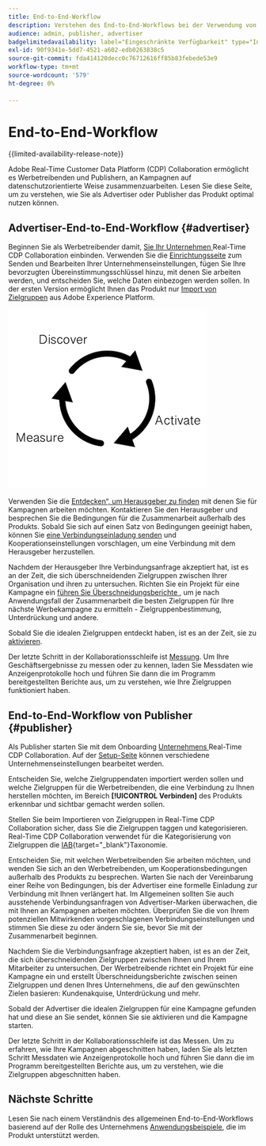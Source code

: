 ```yaml
---
title: End-to-End-Workflow
description: Verstehen des End-to-End-Workflows bei der Verwendung von Real-Time CDP Collaboration als Advertiser oder Publisher
audience: admin, publisher, advertiser
badgelimitedavailability: label="Eingeschränkte Verfügbarkeit" type="Informative" url="https://helpx.adobe.com/legal/product-descriptions/real-time-customer-data-platform-collaboration.html newtab=true"
exl-id: 90f9341e-5dd7-4521-a602-edb0263838c5
source-git-commit: fda414120decc0c76712616ff85b83febede53e9
workflow-type: tm+mt
source-wordcount: '579'
ht-degree: 0%

---
```


# End-to-End-Workflow

{{limited-availability-release-note}}

Adobe Real-Time Customer Data Platform (CDP) Collaboration ermöglicht es Werbetreibenden und Publishern, an Kampagnen auf datenschutzorientierte Weise zusammenzuarbeiten. Lesen Sie diese Seite, um zu verstehen, wie Sie als Advertiser oder Publisher das Produkt optimal nutzen können.

## Advertiser-End-to-End-Workflow {#advertiser}

Beginnen Sie als Werbetreibender damit, [ Sie Ihr Unternehmen ](/help/guide/setup/onboard-organization.md) Real-Time CDP Collaboration einbinden. Verwenden Sie die [Einrichtungsseite](/help/guide/setup/setup-overview.md) zum Senden und Bearbeiten Ihrer Unternehmenseinstellungen, fügen Sie Ihre bevorzugten Übereinstimmungsschlüssel hinzu, mit denen Sie arbeiten werden, und entscheiden Sie, welche Daten einbezogen werden sollen. In der ersten Version ermöglicht Ihnen das Produkt nur [Import von Zielgruppen](/help/guide/setup/onboard-audiences.md) aus Adobe Experience Platform.

![Entdecken, aktivieren, messen für Werbetreibende.](/help/assets/end-to-end-workflow/discover-activate-measure.png)

Verwenden Sie die [Entdecken“, um Herausgeber zu finden](/help/guide/connect/discover-publishers.md) mit denen Sie für Kampagnen arbeiten möchten. Kontaktieren Sie den Herausgeber und besprechen Sie die Bedingungen für die Zusammenarbeit außerhalb des Produkts. Sobald Sie sich auf einen Satz von Bedingungen geeinigt haben, können Sie [eine Verbindungseinladung senden](/help/guide/connect/establishing-connections.md) und Kooperationseinstellungen vorschlagen, um eine Verbindung mit dem Herausgeber herzustellen.

Nachdem der Herausgeber Ihre Verbindungsanfrage akzeptiert hat, ist es an der Zeit, die sich überschneidenden Zielgruppen zwischen Ihrer Organisation und ihren zu untersuchen. Richten Sie ein Projekt für eine Kampagne ein [ führen Sie Überschneidungsberichte ](/help/guide/collaborate/discover.md), um je nach Anwendungsfall der Zusammenarbeit die besten Zielgruppen für Ihre nächste Werbekampagne zu ermitteln - Zielgruppenbestimmung, Unterdrückung und andere.

Sobald Sie die idealen Zielgruppen entdeckt haben, ist es an der Zeit, sie zu [aktivieren](/help/guide/collaborate/activate.md).

Der letzte Schritt in der Kollaborationsschleife ist [Messung](/help/guide/collaborate/measure.md). Um Ihre Geschäftsergebnisse zu messen oder zu kennen, laden Sie Messdaten wie Anzeigenprotokolle hoch und führen Sie dann die im Programm bereitgestellten Berichte aus, um zu verstehen, wie Ihre Zielgruppen funktioniert haben.

## End-to-End-Workflow von Publisher {#publisher}

Als Publisher starten Sie mit dem Onboarding [ Unternehmens ](/help/guide/setup/onboard-organization.md) Real-Time CDP Collaboration. Auf der [Setup-Seite](/help/guide/setup/setup-overview.md) können verschiedene Unternehmenseinstellungen bearbeitet werden.

Entscheiden Sie, welche Zielgruppendaten importiert werden sollen und welche Zielgruppen für die Werbetreibenden, die eine Verbindung zu Ihnen herstellen möchten, im Bereich **[!UICONTROL Verbinden]** des Produkts erkennbar und sichtbar gemacht werden sollen.

Stellen Sie beim Importieren von Zielgruppen in Real-Time CDP Collaboration sicher, dass Sie die Zielgruppen taggen und kategorisieren. Real-Time CDP Collaboration verwendet für die Kategorisierung von Zielgruppen die [IAB](https://www.iab.com/guidelines/content-taxonomy/){target="_blank"}Taxonomie.

Entscheiden Sie, mit welchen Werbetreibenden Sie arbeiten möchten, und wenden Sie sich an den Werbetreibenden, um Kooperationsbedingungen außerhalb des Produkts zu besprechen. Warten Sie nach der Vereinbarung einer Reihe von Bedingungen, bis der Advertiser eine formelle Einladung zur Verbindung mit Ihnen verlängert hat. Im Allgemeinen sollten Sie auch ausstehende Verbindungsanfragen von Advertiser-Marken überwachen, die mit Ihnen an Kampagnen arbeiten möchten. Überprüfen Sie die von Ihrem potenziellen Mitwirkenden vorgeschlagenen Verbindungseinstellungen und stimmen Sie diese zu oder ändern Sie sie, bevor Sie mit der Zusammenarbeit beginnen.

Nachdem Sie die Verbindungsanfrage akzeptiert haben, ist es an der Zeit, die sich überschneidenden Zielgruppen zwischen Ihnen und Ihrem Mitarbeiter zu untersuchen. Der Werbetreibende richtet ein Projekt für eine Kampagne ein und erstellt Überschneidungsberichte zwischen seinen Zielgruppen und denen Ihres Unternehmens, die auf den gewünschten Zielen basieren: Kundenakquise, Unterdrückung und mehr.

Sobald der Advertiser die idealen Zielgruppen für eine Kampagne gefunden hat und diese an Sie sendet, können Sie sie aktivieren und die Kampagne starten.

Der letzte Schritt in der Kollaborationsschleife ist das Messen. Um zu erfahren, wie Ihre Kampagnen abgeschnitten haben, laden Sie als letzten Schritt Messdaten wie Anzeigenprotokolle hoch und führen Sie dann die im Programm bereitgestellten Berichte aus, um zu verstehen, wie die Zielgruppen abgeschnitten haben.

## Nächste Schritte

Lesen Sie nach einem Verständnis des allgemeinen End-to-End-Workflows basierend auf der Rolle des Unternehmens [Anwendungsbeispiele](/help/guide/use-cases-benefits.md), die im Produkt unterstützt werden.
